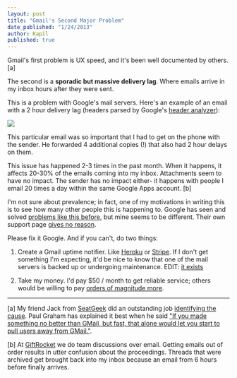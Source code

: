 ```yaml
---
layout: post
title: "Gmail's Second Major Problem"
date_published: "1/24/2013"
author: Kapil
published: true
---
```


Gmail's first problem is UX speed, and it's been well documented by others. \[a\]

The second is a **sporadic but massive delivery lag**. Where emails arrive in my inbox hours after they were sent.

This is a problem with Google's mail servers. Here's an example of an email with a 2 hour delivery lag (headers parsed by Google's [header analyzer](https://toolbox.googleapps.com/apps/messageheader/)):

<a href="/gmail_lag_full.jpg"><img src="/gmail_lag_small.jpg"></a>

This particular email was so important that I had to get on the phone with the sender. He forwarded 4 additional copies (!) that also had 2 hour delays on them.

This issue has happened 2-3 times in the past month. When it happens, it affects 20-30% of the emails coming into my inbox. Attachments seem to have no impact. The sender has no impact either- it happens with people I email 20 times a day within the same Google Apps account. \[b\]

I'm not sure about prevalence; in fact, one of my motivations in writing this is to see how many other people this is happening to. Google has seen and solved [problems like this before](http://thenextweb.com/google/2012/04/03/google-says-an-issue-with-gmail-is-delaying-under-3-of-messages-with-attachments/), but mine seems to be different. Their own support page [gives no reason](http://support.google.com/mail/bin/answer.py?hl=en&answer=82458).

Please fix it Google. And if you can't, do two things:

1. Create a Gmail uptime notifier. Like [Heroku](http://status.heroku.com) or [Stripe](https://status.stripe.com). If I don't get something I'm expecting, it'd be nice to know that one of the mail servers is backed up or undergoing maintenance. EDIT: [it exists](http://www.google.com/appsstatus)

2. Take my money. I'd pay $50 / month to get reliable service; others would be willing to pay [orders of magnitude more](http://paulgraham.com/ambitious.html).

***

\[a\]  My friend Jack from [SeatGeek](http://www.seatgeek.com/super-bowl-tickets) did an outstanding job [identifying the cause](http://jackg.org/gmail-as-a-facade). Paul Graham has explained it best when he said ["If you made something no better than GMail, but fast, that alone would let you start to pull users away from GMail."](http://paulgraham.com/ambitious.html).

\[b\] At [GiftRocket](http://www.giftrocket.com) we do team discussions over email. Getting emails out of order results in utter confusion about the proceedings. Threads that were archived get brought back into my inbox because an email from 6 hours before finally arrives.
